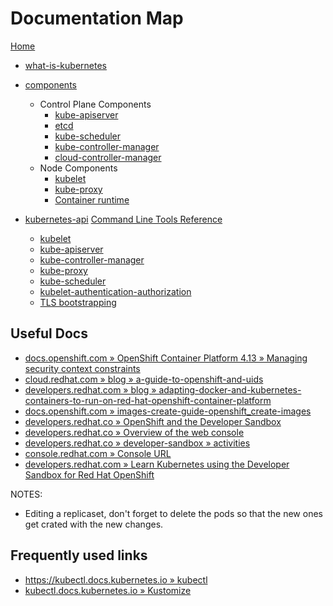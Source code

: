 
# Documentation Map

[Home](https://kubernetes.io/docs/home/)

- [what-is-kubernetes](https://kubernetes.io/docs/concepts/overview/what-is-kubernetes/)
- [components](https://kubernetes.io/docs/concepts/overview/components)
    - Control Plane Components
        - [kube-apiserver](https://kubernetes.io/docs/concepts/overview/components/#kube-apiserver)
        - [etcd](https://kubernetes.io/docs/concepts/overview/components/#etcd)
        - [kube-scheduler](https://kubernetes.io/docs/concepts/overview/components/#kube-scheduler)
        - [kube-controller-manager](https://kubernetes.io/docs/concepts/overview/components/#kube-controller-manager)
        - [cloud-controller-manager](https://kubernetes.io/docs/concepts/overview/components/#cloud-controller-manager)
    - Node Components
        - [kubelet](https://kubernetes.io/docs/concepts/overview/components/#kubelet)
        - [kube-proxy](https://kubernetes.io/docs/concepts/overview/components/#kube-proxy)
        - [Container runtime](https://kubernetes.io/docs/concepts/overview/components/#container-runtime)

- [kubernetes-api](https://kubernetes.io/docs/concepts/overview/kubernetes-api/)
  [Command Line Tools Reference](https://kubernetes.io/docs/reference/command-line-tools-reference/)
    - [kubelet](https://kubernetes.io/docs/reference/command-line-tools-reference/kubelet/)
    - [kube-apiserver](https://kubernetes.io/docs/reference/command-line-tools-reference/kube-apiserver/)
    - [kube-controller-manager](https://kubernetes.io/docs/reference/command-line-tools-reference/kube-controller-manager/)
    - [kube-proxy](https://kubernetes.io/docs/reference/command-line-tools-reference/kube-proxy/)
    - [kube-scheduler](https://kubernetes.io/docs/reference/command-line-tools-reference/kube-scheduler/)
    - [kubelet-authentication-authorization](https://kubernetes.io/docs/reference/command-line-tools-reference/kubelet-authentication-authorization/)
    - [TLS bootstrapping](https://kubernetes.io/docs/reference/command-line-tools-reference/kubelet-tls-bootstrapping/)

## Useful Docs

- [docs.openshift.com »  OpenShift Container Platform 4.13 » Managing security context constraints
  ](https://docs.openshift.com/container-platform/4.13/authentication/managing-security-context-constraints.html)
- [cloud.redhat.com » blog » a-guide-to-openshift-and-uids](https://cloud.redhat.com/blog/a-guide-to-openshift-and-uids)
- [developers.redhat.com » blog » adapting-docker-and-kubernetes-containers-to-run-on-red-hat-openshift-container-platform](https://developers.redhat.com/blog/2020/10/26/adapting-docker-and-kubernetes-containers-to-run-on-red-hat-openshift-container-platform)
- [docs.openshift.com » images-create-guide-openshift_create-images](https://docs.openshift.com/container-platform/4.5/openshift_images/create-images.html#images-create-guide-openshift_create-images)
- [developers.redhat.co » OpenShift and the Developer Sandbox](https://developers.redhat.com/learning/learn:openshift:foundations-openshift/resource/resources:openshift-and-developer-sandbox)
- [developers.redhat.co » Overview of the web console](https://developers.redhat.com/learning/learn:openshift:foundations-openshift/resource/resources:overview-web-console)
- [developers.redhat.co » developer-sandbox » activities](https://developers.redhat.com/developer-sandbox/activities)
- [console.redhat.com » Console URL](https://console.redhat.com/openshift)
- [developers.redhat.com » Learn Kubernetes using the Developer Sandbox for Red Hat OpenShift](https://developers.redhat.com/developer-sandbox/activities/learn-kubernetes-using-red-hat-developer-sandbox-openshift)

NOTES:

- Editing a replicaset, don't forget to delete the pods so that the new ones get crated with the new changes.

## Frequently used links

- [https://kubectl.docs.kubernetes.io » kubectl](https://kubectl.docs.kubernetes.io/references/kubectl)
- [kubectl.docs.kubernetes.io » Kustomize](https://kubectl.docs.kubernetes.io/references/kustomize)
